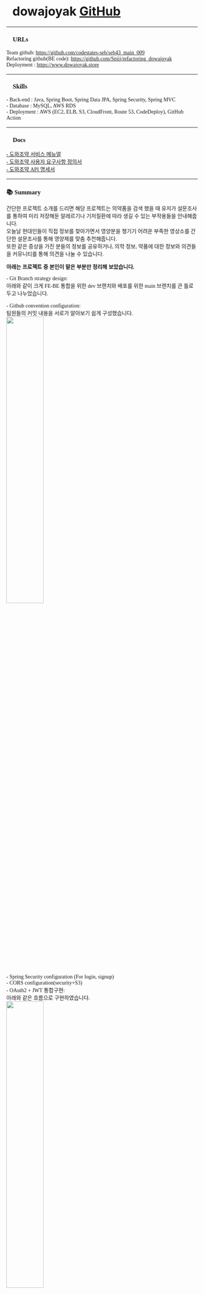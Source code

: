<h1 class="modal-title fs-5" id="exampleModalLabel" style="text-align: left; font-size: 2rem; padding: 1rem 0 0 1rem" >dowajoyak <a href="https://github.com/codestates-seb/seb43_main_009" target="_blank" class="icon brands alt fa-github" ><span class="label">GitHub</span></a>
</h1>


<hr style="margin:0px 0px 1rem 0px;">
	<div id="modal_inContent" style="position: inherit; text-align: left; font-family: 'KBO-Dia-Gothic_bold';">
		<h3>🔗 URLs</h3>
		<p>
			Team github: <a href="https://github.com/codestates-seb/seb43_main_009" target="_blank">https://github.com/codestates-seb/seb43_main_009</a> <br/>
			Refactoring github(BE code): <a href="https://github.com/Sniij/refactoring_dowajoyak" target="_blank">https://github.com/Sniij/refactoring_dowajoyak</a> <br/>
			Deployment : <a href="https://www.dowajoyak.store" target="_blank">https://www.dowajoyak.store</a><br/>
		</p>
		<hr style="margin: 1rem 0px 1rem 0px;">
		<h3>🛒 Skills</h3>
		<p style="font-family: 'Pretendard-Regular';">
			- Back-end : Java, Spring Boot, Spring Data JPA, Spring Security, Spring MVC<br/>
			- Database : MySQL, AWS RDS <br/>
			- Deployment : AWS (EC2, ELB, S3, CloudFront, Route 53, CodeDeploy), GitHub Action <br/>
		</p>
		<hr style="margin: 1rem 0px 1rem 0px;">
		<h3>📄 Docs</h3>
		<p style="font-family: 'Pretendard-Regular';">
			<a href="https://s3.ap-northeast-2.amazonaws.com/chomanki.com/files/%EB%8F%84%EC%99%80%EC%A1%B0%EC%95%BD_%EC%84%9C%EB%B9%84%EC%8A%A4-%EB%A9%94%EB%89%B4%EC%96%BC.pdf"  target="_blank">- 도와조약 서비스 메뉴얼 </a>
			<br/>
			<a href="https://docs.google.com/spreadsheets/d/17Q39IjxK8O79CnEZ6XcHj8lsbarEj6Fc4DlTW_tKggg/edit#gid=0"  target="_blank">- 도와조약 사용자 요구사항 정의서 </a>
			<br/>
			<a href="https://docs.google.com/spreadsheets/d/1CUPt0x8gKh97rYzg2F48SPbh83m-5zFZFi5pKde51R8/edit#gid=0"  target="_blank">- 도와조약 API 명세서 </a>
		</p>
		<hr style="margin: 1rem 0px 1rem 0px;">
		<h3>📚 Summary</h3>
		<p style="font-family: 'Pretendard-Regular';">
			간단한 프로젝트 소개를 드리면 해당 프로젝트는 의약품을 검색 했을 때 유저가 설문조사를 통하여 미리 저장해둔 알레르기나 기저질환에 따라 생길 수 있는 부작용들을 안내해줍니다. <br/>
			오늘날 현대인들이 직접 정보를 찾아가면서 영양분을 챙기기 어려운 부족한 영상소를 간단한 설문조사를 통해 영양제를 맞춤 추천해줍니다.<br/>
			또한 같은 증상을 가진 분들의 정보를 공유하거나, 의학 정보, 약품에 대한 정보와 의견들을 커뮤니티를 통해 의견을 나눌 수 있습니다.<br/>
		</p>
		<p style="font-family: 'Pretendard-Regular'; font-weight: bold; margin: 0 0 0 0;">
				아래는 프로젝트 중 본인이 맡은 부분만 정리해 보았습니다.
		</p>
		<p style="font-family: 'Pretendard-Regular';">
			- Git Branch strategy design: <br/>
			아래와 같이 크게 FE-BE 통합을 위한 dev 브랜치와 배포를 위한 main 브랜치를 큰 틀로 두고 나누었습니다. <br/>
			 <img
			  src="images/dowajoyak_img/git_branch_strategy.png"
			  alt=""
			  /> <br/> <br/>
			- Github convention configuration: <br/>
			팀원들의 커밋 내용을 서로가 알아보기 쉽게 구성했습니다. <br/>
			<img
			src="images/dowajoyak_img/commit_convention.png"
			alt=""
			style="width: 44%"
			/> <br/> <br/>
			- Spring Security configuration (For login, signup) <br/>
			- CORS configuration(security+S3) <br/>
			- OAuth2 + JWT 통합구현: <br/>
			아래와 같은 흐름으로 구현하였습니다. <br/>
			<img
			src="images/dowajoyak_img/jwt_authentication.png"
			alt=""
			style="width: 44%"
			/> <br/> <br/>
			- Client와 통신을 위한 기본 배포 환경 configuration(EC2+RDS+S3) <br/>
			- 배포 도메인 안정성을 위해 https to https deploy configuration(ACM, CloudFront, ELB, Route 53) <br/>
			- AWS IAM 유저 생성 후 권한 설정하여 팀원들이 AWS 서비스에 접속할 수 있도록 configuration: <br/>
			AWS 서비스에 대한 관리 대부분을 제가 담당하여 팀원들이 개별적으로 AWS 서비스를 접속할 수 있도록 권한 설정 등을 한 후 계정을 나누어 관리하였습니다. <br/><br/>
			- Github Actions configuration (FE+BE, Code Deploy): <br/>
			FE 와 BE 각 팀별 branch에 PR을 날리면 빌드 스크립트를 이용하여 각각 빌드하게 하여 FE는 S3에 BE는 EC2에 배포되도록 구성하였습니다. <br/><br/>
			- 서버 환경 변수 리소스를 Parameter Store와 연동 configuration: <br/>
			Spring Cloud를 이용하여 Parameter Store를 연동시켜 서버 환경 변수들을 외부에 노출시키지 않고 관리하게끔 하였습니다. <br/><br/>
			- 외부 API 연동 후 커스텀 하여 약 검색 API 구현: <br/>
			&nbsp; - RestTemplate을 이용하여 공공 데이터 API와 통신을 수행하였고, 필요한 데이터만 받을 수 있도록 JSON parsing service 구현하여 활용하였습니다. <br/>
			&nbsp; - 사용자 정보를 검색 데이터와 매핑시켜 사용자에 따라 보여지는 검색 데이터 가공하였습니다.<br/>
			&nbsp; - 아래와 같은 흐름을 갖고 구현하였습니다.<br/>
			<img
			src="images/dowajoyak_img/api_medicine.png"
			alt=""
			style="width: 44%"
			/> <br/> <br/>
			- 커뮤니티 게시판 API 구현: <br/>
			아래와 같은 흐름을 갖고 구현하였습니다. 사용자에 대한 검증은 JWT를 통해하였습니다. <br/>
			<img
			src="images/dowajoyak_img/api_community.png"
			alt=""
			/> <br/> <br/>
			- 유저 관련 API 구현: <br/>
			아래와 같은 흐름을 갖고 구현하였습니다. <br/>
			<img
			src="images/dowajoyak_img/api_user.png"
			alt=""
			/> <br/> <br/>
			- S3 버킷에 이미지를 올리는 API 구현: <br/>
			Spring Cloud의 S3 client를 이용하였고, 아래와 같은 흐름을 갖고 구현하였습니다. <br/>
			<img
			src="images/dowajoyak_img/api_s3.png"
			alt=""
			/> <br/> <br/>
			- Refresh token을 통한 access token 재발급 API 구현: <br/>
			FE 쪽에서 Token 검사를 지속적으로 하고, Access Token이 없다면 Refresh token을 보내 Access Token을 재발급 할 수 있도록 하였습니다. 아래와 같은 흐름을 갖고 구현하였습니다. <br/>
			<img
			src="images/dowajoyak_img/api_refresh_accessToken.png"
			alt=""
			/> <br/> <br/>
		</p>	
		<hr style="margin: 1rem 0px 1rem 0px;">
		<h3>📑 Meaning</h3>
		<p style="font-family: 'Pretendard-Regular';">
			Front-end와 Back-end 각각 팀으로 구성하여 제가 전체 팀장으로 진행한 프로젝트입니다.<br/>	
			아무래도 처음 만나는 사람들끼리 팀을 이루어졌고, 모든 팀원이 사실상 처음으로 프로젝트를 진행한 것이라 개개인에게 큰의미가 있던 프로젝트였습니다. 프로젝트 개요부터 마무리까지 개개인의 의견차이가 있어 개발자들에게 소프트스킬이 많이 중요한 것도 깨닫게 되었습니다. 
			<br/>
			또한, 이 프로젝트는 외부 API를 연동하여 사용하기로 하였는데 이에 대한 경험이 전무하였고, <br/>
			Spring에서 직렬화와 역직렬화를 다루는 개념도 미흡하고, Https to https 배포 또한 경험이 없었기에 많은 부분에서 이슈가 생길 것으로 예상됐었습니다. 
			<br/>
			그래도 결과적으로 프로젝트를 통해서 걱정했던 이슈를 모두 해결하며 만족할 만한 결과물을 얻을 수 있었어서 자신을 한 단계 성장시킨 프로젝트라고 생각합니다.
			<br/>
			이러한 프로젝트 경험은 저의 개발자 가치관을 재정의 할 수 있었고, 웹 개발자라는 직업에 대해 조금 더 알아갈 수 있었던 시간이었습니다. 물론 다양한 지식을 습득하여 구현하는 것은 부담을 가지게 하였지만 이로인해 충분한 성장을 이루었기에 끝까지 함께 해준 팀원들에게도 감사한 프로젝트입니다.
			<br/><br/>
			2023-12-05 백엔드 코드를 리팩토링 하여 개인 깃헙에 공유하였습니다.
		</p>
		<hr style="margin: 1rem 0px 1rem 0px;">
		<h3>⚽ Troubleshooting</h3>
		<p style="font-family: 'Pretendard-Regular';">
			<p style="font-family: 'Pretendard-Regular'; font-weight: bold; margin-bottom: 0;">
				A. In Deployment : 
			</p>
			<p style="font-family: 'Pretendard-Regular'; padding-left: 10px;">
					1. Mixed content block :
					배포할 도메인을 https로 먼저 호스팅 시켰는데 서버 address protocol이 http이기 때문에 http 통신 중 서버와 클라이언트간 protocol이 달라 mixed content로 block이 됐기 때문에 서버 protocol도 https로 배포하였습니다. 
					<br/>
					Mixed content block은 처음 겪는 에러라서 당황했지만 해결 방법을 깨닫고 인터넷 통신 상에서 protocol이 얼마나 중요한지 알게 되었습니다.
					<br/><br/>
					2. CORS : 
					서버 어플리케이션을 EC2 인스턴스에 실행시켜 놓기 때문에 spring security에서 접속할 수 있는 origin들을 allowed, AWS에서 S3 버킷 쟁책과 CORS도 설정 해줬지만 배포링크에서 아직 CORS 오류가 해결되지 않았습니다. 수많은 검색끝에 해법은 StackOverflow에서 S3 웹사이트 호스팅을 CloudFront를 통해 배포할 때 CloudFront에 대한 정책도 추가해야 된다는 해결의 실마리를 찾았고 결국 버킷 정책에 CloudFront에 대한 정책을 추가하여 해결하였습니다. 
					<br/>
					이를 통해 AWS 서비스를 빌려 사용할 때 신경써야 하는 범주에 대해 한 번 더 알게 되었고, CloudFront가 단순히 호스팅만 해주는 것이 아님을 알게 되었습니다.
					<br/><br/>
					3. AWS RDS 외부접속 block :
					배포를 완료하고, RDS를 로컬환경에서 접속하는 시도 중 알 수 없는 이유로 외부접속이 허용되지 않았습니다. 초기 배포 환경이기 때문에 RDS inbound 규칙을 모두 허용한 상태에서 했지만 접속되지 않았습니다. 검색으로는 해결할 방법을 찾지 못하여서 AWS의 공식 문서를 하나씩 읽어가던 중 RDS 외부접속에 실패하였을 때 해볼 수 있는 시도 목록 중 기본적으로 설정되어있는 서브넷이 잘못되어 있을 수 있다는 글귀를 보고 AWS Virtual Private Cloud에서 서브넷을 직접 생성, 라우팅 테이블을 직접 생성하여 만든 서브넷에 연결시켜줬습니다. 이후 다시 로컬에서 접속을 시도하니 해결되었습니다. 
					<br/>
					이를 통해 컴퓨터 네트워크에서 서브넷과 라우팅 테이블과의 관계와 구조를 파악할 수 있었고, 네트워크의 이해도가 개발자에 있어서 중요하다는 것을 알게 되었습니다.
					<br/><br/>
					4. AWS 계정 정지 : 
					AWS 서비스를 통해 배포를 구성하는 동안 총 2번의 계정 정지를 당했습니다.
					<br/>
					먼저 첫번째로 서버 개발 중 AWS access key를 로컬 코드에 삽입하여 AWS 서비스를 로컬에서 접속하였습니다. Access key 같은 중요 환경 변수가 외부로 노출되면 안되는 것을 알기 때문에 github repository에 push할 때 삭제하고 올렸지만, 로그파일에 access key가 담긴 것을 확인하지 못해서 계정을 정지당했습니다. 즉시 AWS와 email을 통해 컨택하며 access key가 노출된 파일을 삭제하고 노출된 key는 삭제했습니다. 이후 AWS 측에 정지해제 컨펌을 요청하여 정지를 풀게 됐습니다.
					<br/>
					두번째 정지는 AWS 측에서 따로 사전 공지도 없이 일순간에 정지를 했습니다. 그래서 정지를 당한 즉시 email을 통해 사유를 물어보니 정확한 근거 또는 자료를 제시하지 않고 단순하게 다른 곳에서 제 AWS 계정 접속을 시도한 것 같다라고 답신이 왔습니다. 이 시점이 프로젝트 마감 하루 전이었어서 당장 해결을 위해 시도할 수 있는 방안을 두 가지 생각하여 팀원들에게 현재 상황과 저의 생각을 공유하였습니다. 그렇게 팀원들과 의견 공유를 하게 되었고, 논의끝에 결국 AWS 계정을 새로 만들어서 다시 배포하기로 결정하였습니다. 배포는 팀원 중 저 혼자서 진행하였기 때문에 제가 혼자 다시 처음부터 끝까지 하루만에 배포해야 된다는 부담감이 심했기에 개인적인 시간도 모두 투자했습니다. 그 결과 성공적으로 배포는 마무리할 수 있었습니다. 기존의 계정은 그 시점까지도 AWS 측에서 제대로 처리해주지 않았기 때문에 새로운 배포를 마무리 하고 삭제를 요청했습니다. (AWS는 아직까지도 정확한 근거 또는 자료를 제시해주지 않았음.)
					<br/>
					이를 통해 서버 환경 변수 비밀 유지에 대한 중요성을 다시 한 번 느끼게 되었고, 이로 인해 서버 환경 변수 모두를 AWS의 Parameter Store를 사용하여 로컬 자체에서도 환경 변수 모두를 숨겨버렸습니다. 
					<br/>
					또한 외부 서비스를 빌려 사용할 때는 변수가 많이 발생할 수 있다는 것을 느끼게 되었고, DevOps분들의 노고와 필요성을 충분히 느끼게 됐습니다. 
					<br/><br/>
					5. AWS EC2 인스턴스 과부하 : 
					서버로 어느정도의 요청은 EC2 인스턴스가 받쳐주었지만 요청이 일정 수준을 넘으니 멈추는 현상이 지속되었습니다. 인스턴스의 swap area를 사용하게끔 설정했지만 또 어느정도의 수준이 넘어가니 다시 멈추게 됐습니다. 해당 상황을 검색을 통해 찾아보니 AWS의 ELB라는 서비스를 사용하면 서버로의 트래픽이 분산처리 되어 서버에 부담이 덜 갖게 된다는 설명을 듣고 곧바로 제 EC2에 적용시켰습니다. 이후 트래픽을 늘려 테스트를 해보니 인스턴가 멈추는 일은 아직 일어나지 않았고, 모니터링에서 CPU 점유율 또한 급격히 올라가는 일이 잦아졌음을 확인했습니다.
					<br/>
					이를 통해 트래픽에 대한 처리의 중요성을 느꼈습니다. 또한 AWS 서비스의 간편함을 느끼게 되었고, 이 때문에 많은 업체가 AWS 서비스를 사용하고 있음을 알게 되었습니다.
			</p>
			<p style="font-family: 'Pretendard-Regular'; font-weight: bold; margin-bottom: 0;">
				B. In Development :
			</p>
			<p style="font-family: 'Pretendard-Regular'; padding-left: 10px;">
					1. gradle에서 Spring Boot와 dependencies 버전 충돌 :
					AWS Parameter Store를 사용하기 위해 gradle에 implement 해줬지만 gradle dependency가 사용 중인 Spring Boot 버전과 자동으로 맞춰주지 못했습니다. 찾아보니 현재 사용 중인 Spring Boot 버전이 릴리즈된 지 1주 밖에 안지난 시점이라 그런가 생각했습니다. 그래서 결국 Maven repository에 접속하여 AWS Parameter Store의 최신 dependency를 implementation해주고 gradle dependencies build시 강제로 버전이 낮아지는 dependencies를 모두 직접 찾아서 버전을 명시해주어서 버전 충돌 문제를 해결하였습니다. 
					<br/>
					해당 문제에 관해서 개발자 선배님에게 여쭤봤는데 이는 개발자들에게 종종 있을 수 있는 문제라 경험해보는 건 나쁘지 않다고 말씀해주셔서 이또한 저에게 문제 해결을 위한 역량을 키워줬다고 생각했습니다.
					<br/><br/>
					2. Refresh token 방치 :
					해당 프로젝트에선 JWT를 구현하여 사용하였는데 여기서 access token만 사용하다보니 refresh token이 방치됐습니다. 이렇게 된 이유가 뭘까 코드 리뷰를 진행해 본 결과 구조적으로 잘 못 설계된 것을 알 수 있었습니다. 먼저 access token만 사용하기에 access token에 민감할 수 있는 정보가 담겨있고, 만료 시간이 너무 길다는 문제점이 있었습니다. 그래서 access token에는 long 타입의 user ID만 담도록 하고, Access token의 만료시간을 짧게 지정하했습니다. 그래서 접속한 사용자의 유지성을 위해 만료된 access token을 재발급 해주는 api의 필요성이 생겼습니다. 이를 위해 Front-end 팀원 분들과 의논하여 access token의 만료 여부를 검사하여 만료됐다면 refresh token을 헤더에 담아 access token 재발급 api로 요청을 보내기로 설계했습니다. 이후 refresh token을 통해 해당 유저에 대한 access token 재발급 api를 구현하여 테스팅 한 결과 안정적으로 성공하게 됐습니다.
					<br/>
					이를 통해 token 관리의 중요성을 알게 되었고, 개발에서 초기 디자인이 개발자의 수고를 매우 덜어줄 수 있음을 경험할 수 있게 됐습니다.
					<br/><br/>
					3. 외부 API 연동 후 가져오는 데이터 볼륨 :
					외부 API 연동 후 가져오는 JSON 형태의 데이터가 너무 커 요청 자체가 부담이 됐었습니다.
					그래서 JSON 데이터를 내가 원하는 데이터로만 가져올 수 있게 parsing하는 클래스를 구현하여 이를 외부 API를 호출하는 클래스에 DI시켜 사용하였습니다. 직렬화와 역직렬화에 대한 개념이 부족했기 때문에 변환시키는 중간마다 직접 로그를 찍어 확인하기도 하면서 고생하였지만 이 과정이 어떻게 이루어 지는 지 확인하여 부족한 개념을 채울 수 있었고, 결과적으로 잘 구현하여 만족감이 높은 성취를 경험했습니다.
			</p>
		</p>
		<!--
					<hr style="margin: 1rem 0px 1rem 0px;">
		<h3>🧐 Comments</h3>
		<p style="font-family: 'Pretendard-Regular';">
			해당 프로젝트를 진행하며 생각했던 것들을 몇 가지 적어보려 합니다. 
		</p>
		-->
		<hr style="margin: 1rem 0px 1rem 0px;">
		<h3>👨‍👨‍👦‍👦 Members</h3>
		<p style="font-family: 'Pretendard-Regular'; padding-left: 10px;">
			A. Front-end : <br />
			<a href="https://github.com/ggggggggithub" target="_blank" >김성수</a>, 
			<a href="https://github.com/nowaveosu" target="_blank">노호준</a>, 
			<a href="https://github.com/yeomdogyeong" target="_blank">염도경</a>, 
			<a href="https://github.com/wlsljh0516" target="_blank">이진하</a><br />
			B. Back-end : <br />
			<a href="https://github.com/insooY" target="_blank">양인수</a>,
			<a href="https://github.com/Sniij" target="_blank" >조만기(It's me😁)</a>,
			<a href="https://github.com/Gitdonghee" target="_blank">한동희</a> <br />
		</p>
		<hr style="margin: 1rem 0px 5rem 0px;">
	</div>
  </div>